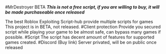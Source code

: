 #MrDestroyer BETA
***This is not a free script, if you are willing to buy, it will be made purchaseable once released***

The best Roblox Exploiting Script-hub provide multiple scripts for games
This project is in BETA, not released.
#Client protection
Provide you secured script while playing your game to be almost safe, can bypass many games if possible.
#Script
The script has decent amount of features for supported games created.
#Discord (Buy link)
Server privated, will be on public once released
